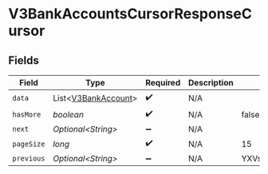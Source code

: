 # V3BankAccountsCursorResponseCursor


## Fields

| Field                                                        | Type                                                         | Required                                                     | Description                                                  | Example                                                      |
| ------------------------------------------------------------ | ------------------------------------------------------------ | ------------------------------------------------------------ | ------------------------------------------------------------ | ------------------------------------------------------------ |
| `data`                                                       | List\<[V3BankAccount](../../models/shared/V3BankAccount.md)> | :heavy_check_mark:                                           | N/A                                                          |                                                              |
| `hasMore`                                                    | *boolean*                                                    | :heavy_check_mark:                                           | N/A                                                          | false                                                        |
| `next`                                                       | *Optional\<String>*                                          | :heavy_minus_sign:                                           | N/A                                                          |                                                              |
| `pageSize`                                                   | *long*                                                       | :heavy_check_mark:                                           | N/A                                                          | 15                                                           |
| `previous`                                                   | *Optional\<String>*                                          | :heavy_minus_sign:                                           | N/A                                                          | YXVsdCBhbmQgYSBtYXhpbXVtIG1heF9yZXN1bHRzLol=                 |